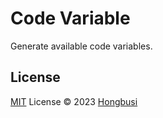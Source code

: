 # Code Variable

Generate available code variables.

## License

[MIT](./LICENSE) License © 2023 [Hongbusi](https://github.com/Hongbusi) 
